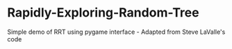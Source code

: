 # Rapidly-Exploring-Random-Tree
Simple demo of RRT using pygame interface - Adapted from Steve LaValle's code
